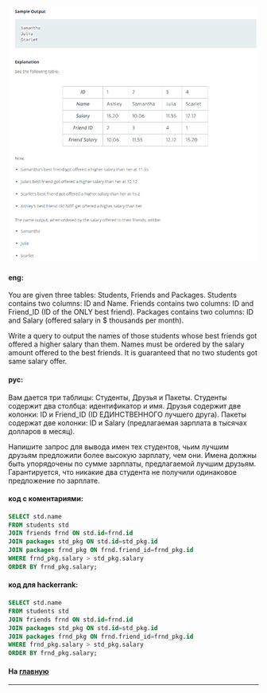 ### 

<img src="./art/58.png" alt="solution" >

#### eng:
You are given three tables: Students, Friends and Packages. Students contains two columns: ID and Name. Friends contains two columns: ID and Friend_ID (ID of the ONLY best friend). Packages contains two columns: ID and Salary (offered salary in $ thousands per month).



Write a query to output the names of those students whose best friends got offered a higher salary than them. Names 
must be ordered by the salary amount offered to the best friends. It is guaranteed that no two students got same 
salary offer.  


#### рус:
Вам дается три таблицы: Студенты, Друзья и Пакеты. Студенты содержит два столбца: идентификатор и имя. Друзья содержит две колонки: ID и Friend_ID (ID ЕДИНСТВЕННОГО лучшего друга). Пакеты содержат две колонки: ID и Salary (предлагаемая зарплата в тысячах долларов в месяц).



Напишите запрос для вывода имен тех студентов, чьим лучшим друзьям предложили более высокую зарплату, чем они. Имена 
должны быть упорядочены по сумме зарплаты, предлагаемой лучшим друзьям. Гарантируется, что никакие два студента не 
получили одинаковое предложение по зарплате.  


#### код с коментариями:
```sql
SELECT std.name
FROM students std
JOIN friends frnd ON std.id=frnd.id
JOIN packages std_pkg ON std.id=std_pkg.id
JOIN packages frnd_pkg ON frnd.friend_id=frnd_pkg.id
WHERE frnd_pkg.salary > std_pkg.salary
ORDER BY frnd_pkg.salary;
```

#### код для hackerrank:
```sql
SELECT std.name
FROM students std
JOIN friends frnd ON std.id=frnd.id
JOIN packages std_pkg ON std.id=std_pkg.id
JOIN packages frnd_pkg ON frnd.friend_id=frnd_pkg.id
WHERE frnd_pkg.salary > std_pkg.salary
ORDER BY frnd_pkg.salary;
```


#### На [главную](https://github.com/BEPb/hackerrank_sql#readme)

---